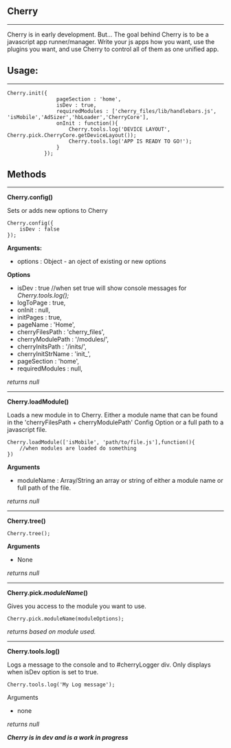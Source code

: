 Cherry
------


----------


Cherry is in early development. But... The goal behind Cherry is to be a javascript app runner/manager. Write your js apps how you want, use the plugins you want, and use Cherry to control all of them as one unified app.

Usage:
------


----------


    Cherry.init({
					pageSection : 'home',
					isDev : true,
					requiredModules : ['cherry_files/lib/handlebars.js', 'isMobile','AdSizer','hbLoader','CherryCore'],
					onInit : function(){
						Cherry.tools.log('DEVICE LAYOUT', Cherry.pick.CherryCore.getDeviceLayout());
						Cherry.tools.log('APP IS READY TO GO!');
					}
				});
			

Methods
-------


----------

**Cherry.config()**


 
Sets or adds new options to Cherry

    Cherry.config({
        isDev : false
    });
    
**Arguments:**
    

 - options : Object - an oject of existing or new options

**Options**

 - isDev : true //when set true will show console messages for *Cherry.tools.log();*
 - logToPage : true, 		
 - onInit : null, 		
 - initPages : true,
 - pageName : 'Home',
 - cherryFilesPath : 'cherry_files',
 - cherryModulePath : '/modules/', 		
 - cherryInitsPath : '/inits/',
 - cherryInitStrName : 'init_', 		
 - pageSection : 'home',
 - requiredModules : null,

 
 *returns null*   


----------


**Cherry.loadModule()**

Loads a new module in to Cherry. Either a module name that can be found in the 'cherryFilesPath + cherryModulePath' Config Option or a full path to a javascript file.

    Cherry.loadModule(['isMobile', 'path/to/file.js'],function(){
        //when modules are loaded do something
    })
**Arguments**

 - moduleName  : Array/String an array or string of either a module name
   or full path of the file.

*returns null*


----------


**Cherry.tree()**

    Cherry.tree();

**Arguments**

 - None

*returns null*


----------
**Cherry.pick.*moduleName*()**

Gives you access to the module you want to use.

    Cherry.pick.moduleName(moduleOptions);
    
*returns based on module used.*


----------
**Cherry.tools.log()**

Logs a message to the console and to #cherryLogger div. Only displays when isDev option is set to true.

    Cherry.tools.log('My Log message');
    
Arguments

 - none

*returns null*


***Cherry is in dev and is a work in progress***
